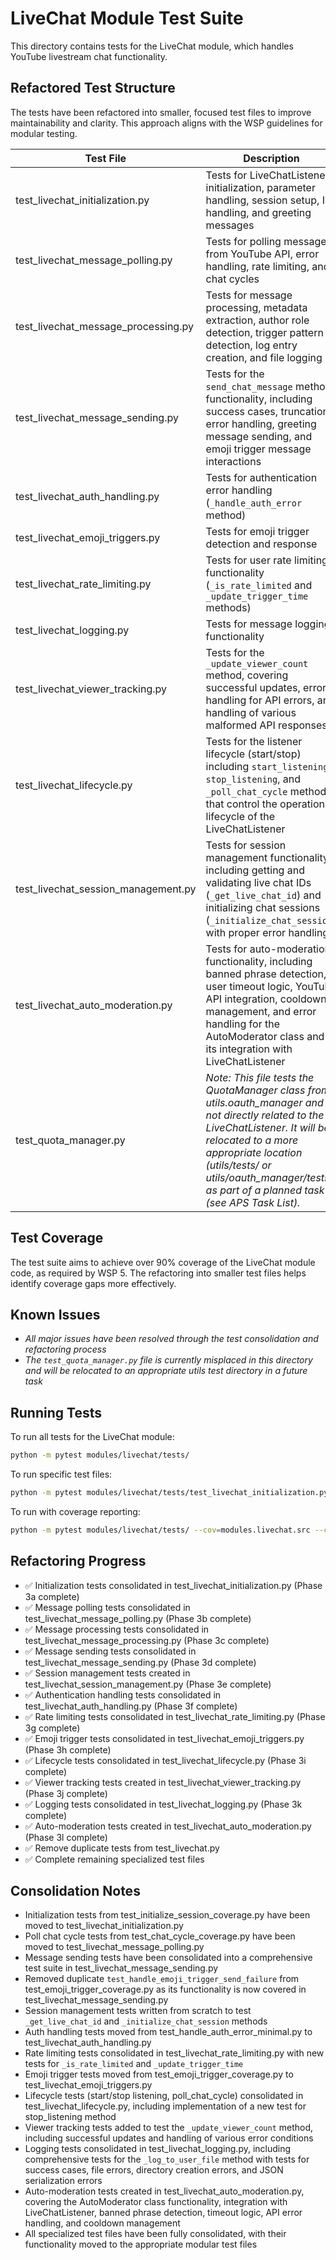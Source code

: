 # LiveChat Module Test Suite

This directory contains tests for the LiveChat module, which handles YouTube livestream chat functionality.

## Refactored Test Structure

The tests have been refactored into smaller, focused test files to improve maintainability and clarity. This approach aligns with the WSP guidelines for modular testing.

| Test File | Description |
|-----------|-------------|
| test_livechat_initialization.py | Tests for LiveChatListener initialization, parameter handling, session setup, ID handling, and greeting messages |
| test_livechat_message_polling.py | Tests for polling messages from YouTube API, error handling, rate limiting, and chat cycles |
| test_livechat_message_processing.py | Tests for message processing, metadata extraction, author role detection, trigger pattern detection, log entry creation, and file logging |
| test_livechat_message_sending.py | Tests for the `send_chat_message` method functionality, including success cases, truncation, error handling, greeting message sending, and emoji trigger message interactions |
| test_livechat_auth_handling.py | Tests for authentication error handling (`_handle_auth_error` method) |
| test_livechat_emoji_triggers.py | Tests for emoji trigger detection and response |
| test_livechat_rate_limiting.py | Tests for user rate limiting functionality (`_is_rate_limited` and `_update_trigger_time` methods) |
| test_livechat_logging.py | Tests for message logging functionality |
| test_livechat_viewer_tracking.py | Tests for the `_update_viewer_count` method, covering successful updates, error handling for API errors, and handling of various malformed API responses |
| test_livechat_lifecycle.py | Tests for the listener lifecycle (start/stop) including `start_listening`, `stop_listening`, and `_poll_chat_cycle` methods that control the operational lifecycle of the LiveChatListener |
| test_livechat_session_management.py | Tests for session management functionality, including getting and validating live chat IDs (`_get_live_chat_id`) and initializing chat sessions (`_initialize_chat_session`) with proper error handling |
| test_livechat_auto_moderation.py | Tests for auto-moderation functionality, including banned phrase detection, user timeout logic, YouTube API integration, cooldown management, and error handling for the AutoModerator class and its integration with LiveChatListener |
| test_quota_manager.py | *Note: This file tests the QuotaManager class from utils.oauth_manager and is not directly related to the LiveChatListener. It will be relocated to a more appropriate location (utils/tests/ or utils/oauth_manager/tests/) as part of a planned task (see APS Task List).* |

## Test Coverage

The test suite aims to achieve over 90% coverage of the LiveChat module code, as required by WSP 5. The refactoring into smaller test files helps identify coverage gaps more effectively.

## Known Issues

- *All major issues have been resolved through the test consolidation and refactoring process*
- *The `test_quota_manager.py` file is currently misplaced in this directory and will be relocated to an appropriate utils test directory in a future task*

## Running Tests

To run all tests for the LiveChat module:

```bash
python -m pytest modules/livechat/tests/
```

To run specific test files:

```bash
python -m pytest modules/livechat/tests/test_livechat_initialization.py
```

To run with coverage reporting:

```bash
python -m pytest modules/livechat/tests/ --cov=modules.livechat.src --cov-report term-missing
```

## Refactoring Progress

- ✅ Initialization tests consolidated in test_livechat_initialization.py (Phase 3a complete)
- ✅ Message polling tests consolidated in test_livechat_message_polling.py (Phase 3b complete)
- ✅ Message processing tests consolidated in test_livechat_message_processing.py (Phase 3c complete)
- ✅ Message sending tests consolidated in test_livechat_message_sending.py (Phase 3d complete)
- ✅ Session management tests created in test_livechat_session_management.py (Phase 3e complete)
- ✅ Authentication handling tests consolidated in test_livechat_auth_handling.py (Phase 3f complete)
- ✅ Rate limiting tests consolidated in test_livechat_rate_limiting.py (Phase 3g complete)
- ✅ Emoji trigger tests consolidated in test_livechat_emoji_triggers.py (Phase 3h complete)
- ✅ Lifecycle tests consolidated in test_livechat_lifecycle.py (Phase 3i complete)
- ✅ Viewer tracking tests created in test_livechat_viewer_tracking.py (Phase 3j complete)
- ✅ Logging tests consolidated in test_livechat_logging.py (Phase 3k complete)
- ✅ Auto-moderation tests created in test_livechat_auto_moderation.py (Phase 3l complete)
- ✅ Remove duplicate tests from test_livechat.py
- ✅ Complete remaining specialized test files

## Consolidation Notes

- Initialization tests from test_initialize_session_coverage.py have been moved to test_livechat_initialization.py
- Poll chat cycle tests from test_chat_cycle_coverage.py have been moved to test_livechat_message_polling.py
- Message sending tests have been consolidated into a comprehensive test suite in test_livechat_message_sending.py
- Removed duplicate `test_handle_emoji_trigger_send_failure` from test_emoji_trigger_coverage.py as its functionality is now covered in test_livechat_message_sending.py
- Session management tests written from scratch to test `_get_live_chat_id` and `_initialize_chat_session` methods
- Auth handling tests moved from test_handle_auth_error_minimal.py to test_livechat_auth_handling.py
- Rate limiting tests consolidated in test_livechat_rate_limiting.py with new tests for `_is_rate_limited` and `_update_trigger_time` 
- Emoji trigger tests moved from test_emoji_trigger_coverage.py to test_livechat_emoji_triggers.py
- Lifecycle tests (start/stop listening, poll_chat_cycle) consolidated in test_livechat_lifecycle.py, including implementation of a new test for stop_listening method 
- Viewer tracking tests added to test the `_update_viewer_count` method, including successful updates and handling of various error conditions 
- Logging tests consolidated in test_livechat_logging.py, including comprehensive tests for the `_log_to_user_file` method with tests for success cases, file errors, directory creation errors, and JSON serialization errors 
- Auto-moderation tests created in test_livechat_auto_moderation.py, covering the AutoModerator class functionality, integration with LiveChatListener, banned phrase detection, timeout logic, API error handling, and cooldown management
- All specialized test files have been fully consolidated, with their functionality moved to the appropriate modular test files 